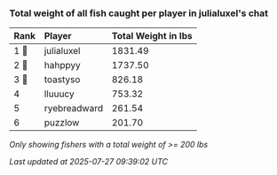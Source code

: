 ### Total weight of all fish caught per player in julialuxel's chat

| Rank  | Player       | Total Weight in lbs |
|:------|:-------------|:--------------------|
| 1 🥇  | julialuxel   | 1831.49             |
| 2 🥈  | hahppyy      | 1737.50             |
| 3 🥉  | toastyso     | 826.18              |
| 4     | lluuucy      | 753.32              |
| 5     | ryebreadward | 261.54              |
| 6     | puzzlow      | 201.70              |

_Only showing fishers with a total weight of >= 200 lbs_

_Last updated at 2025-07-27 09:39:02 UTC_
